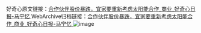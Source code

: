 好奇心原文链接：[合作伙伴股价暴跌，宜家要重新考虑太阳能合作_商业_好奇心日报-马宁忆 ](https://www.qdaily.com/articles/10083.html)
WebArchive归档链接：[合作伙伴股价暴跌，宜家要重新考虑太阳能合作_商业_好奇心日报-马宁忆 ](http://web.archive.org/web/20170808074249/http://www.qdaily.com:80/articles/10083.html)
![image](http://ww3.sinaimg.cn/large/007d5XDply1g3vuzm5sx3j30u02egb0k)